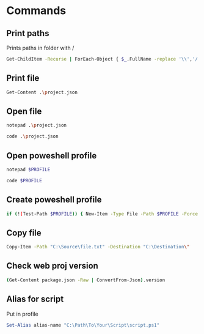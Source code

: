 # Commands

## Print paths

Prints paths in folder with /

```sh
Get-ChildItem -Recurse | ForEach-Object { $_.FullName -replace '\\','/' }
```

## Print file

```sh
Get-Content .\project.json
```

## Open file

```sh
notepad .\project.json
```

```sh
code .\project.json
```

## Open poweshell profile

```sh
notepad $PROFILE
```

```sh
code $PROFILE
```

## Create poweshell profile

```sh
if (!(Test-Path $PROFILE)) { New-Item -Type File -Path $PROFILE -Force }
```

## Copy file

```sh
Copy-Item -Path "C:\Source\file.txt" -Destination "C:\Destination\"
```

## Check web proj version

```sh
(Get-Content package.json -Raw | ConvertFrom-Json).version
```

## Alias for script

Put in profile

```powershell
Set-Alias alias-name "C:\Path\To\Your\Script\script.ps1"
```